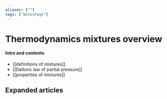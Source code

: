 ```yaml
---
aliases: [""]
tags: ["NotesPage"]
---
```


# Thermodynamics mixtures overview

#### Intro and contents
- [[definitions of mixtures]]
- [[Daltons law of partial pressure]]
- [[properties of mixtures]]


## Expanded articles
